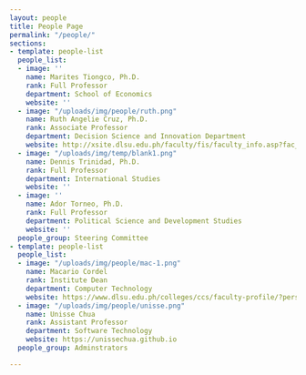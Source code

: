 ```yaml
---
layout: people
title: People Page
permalink: "/people/"
sections:
- template: people-list
  people_list:
  - image: ''
    name: Marites Tiongco, Ph.D.
    rank: Full Professor
    department: School of Economics
    website: ''
  - image: "/uploads/img/people/ruth.png"
    name: Ruth Angelie Cruz, Ph.D.
    rank: Associate Professor
    department: Decision Science and Innovation Department
    website: http://xsite.dlsu.edu.ph/faculty/fis/faculty_info.asp?fac_id=27095888
  - image: "/uploads/img/temp/blank1.png"
    name: Dennis Trinidad, Ph.D.
    rank: Full Professor
    department: International Studies
    website: ''
  - image: ''
    name: Ador Torneo, Ph.D.
    rank: Full Professor
    department: Political Science and Development Studies
    website: ''
  people_group: Steering Committee
- template: people-list
  people_list:
  - image: "/uploads/img/people/mac-1.png"
    name: Macario Cordel
    rank: Institute Dean
    department: Computer Technology
    website: https://www.dlsu.edu.ph/colleges/ccs/faculty-profile/?personnel=32742735838
  - image: "/uploads/img/people/unisse.png"
    name: Unisse Chua
    rank: Assistant Professor
    department: Software Technology
    website: https://unissechua.github.io
  people_group: Adminstrators

---
```

